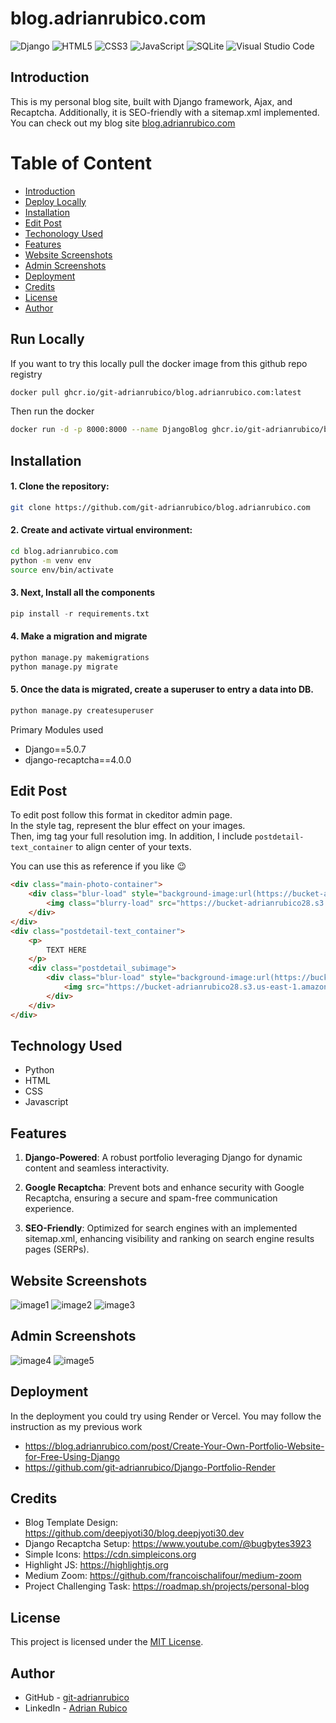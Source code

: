 # blog.adrianrubico.com
![Django](https://img.shields.io/badge/django-%23092E20.svg?style=for-the-badge&logo=django&logoColor=white)
![HTML5](https://img.shields.io/badge/html5-%23E34F26.svg?style=for-the-badge&logo=html5&logoColor=white)
![CSS3](https://img.shields.io/badge/css3-%231572B6.svg?style=for-the-badge&logo=css3&logoColor=white)
![JavaScript](https://img.shields.io/badge/javascript-%23323330.svg?style=for-the-badge&logo=javascript&logoColor=%23F7DF1E)
![SQLite](https://img.shields.io/badge/sqlite-%2307405e.svg?style=for-the-badge&logo=sqlite&logoColor=white)
![Visual Studio Code](https://img.shields.io/badge/docker-2496ED.svg?style=for-the-badge&logo=docker&logoColor=white)

## Introduction

This is my personal blog site, built with Django framework, Ajax, and Recaptcha. Additionally, it is SEO-friendly with a sitemap.xml implemented. You can check out my blog site [blog.adrianrubico.com](https://blog.adrianrubico.com/)

# Table of Content
  * [Introduction](#introduction)
  * [Deploy Locally](#deploy-locally)
  * [Installation](#installation)
  * [Edit Post](#edit-post)
  * [Techonology Used](#technology-used)
  * [Features](#features)
  * [Website Screenshots](#website-screenshots)
  * [Admin Screenshots](#admin-screenshots)
  * [Deployment](#deployment)
  * [Credits](#credits)
  * [License](#License)
  * [Author](#author)

## Run Locally
If you want to try this locally pull the docker image from this github repo registry

```bash
docker pull ghcr.io/git-adrianrubico/blog.adrianrubico.com:latest
```
Then run the docker
```bash
docker run -d -p 8000:8000 --name DjangoBlog ghcr.io/git-adrianrubico/blog.adrianrubico.com:latest
```

## Installation
#### 1. Clone the repository:
```bash
git clone https://github.com/git-adrianrubico/blog.adrianrubico.com
```
#### 2. Create and activate virtual environment:
```bash
cd blog.adrianrubico.com
python -m venv env
source env/bin/activate
```

#### 3. Next, Install all the components
```python
pip install -r requirements.txt
```
#### 4. Make a migration and migrate
```python
python manage.py makemigrations
python manage.py migrate
```
#### 5. Once the data is migrated, create a superuser to entry a data into DB.
```python
python manage.py createsuperuser
```

Primary Modules used
  - Django==5.0.7 
  - django-recaptcha==4.0.0

## Edit Post
To edit post follow this format in ckeditor admin page. <br>
In the style tag, represent the blur effect on your images. <br>
Then, img tag your full resolution img.
In addition, I include `postdetail-text_container` to align center of your texts.

You can use this as reference if you like 😉

```html
<div class="main-photo-container">
    <div class="blur-load" style="background-image:url(https://bucket-adrianrubico28.s3.us-east-1.amazonaws.com/blog_app/blog_photo_main/blog-3-smallv2.jpg);">
        <img class="blurry-load" src="https://bucket-adrianrubico28.s3.us-east-1.amazonaws.com/blog_app/blog_photo_main/blog-3.jpg" loading="lazy">
    </div>
</div>
<div class="postdetail-text_container">
    <p>
        TEXT HERE
    </p>
    <div class="postdetail_subimage">
        <div class="blur-load" style="background-image:url(https://bucket-adrianrubico28.s3.us-east-1.amazonaws.com/blog_app/blog_photo_main/blog-3-smallv2.jpg);">
            <img src="https://bucket-adrianrubico28.s3.us-east-1.amazonaws.com/blog_app/blog_photo_main/blog-3.jpg" id="zoom-background" loading="lazy">
        </div>
    </div>
</div>
```

## Technology Used
- Python
- HTML
- CSS
- Javascript

## Features
1. **Django-Powered**: A robust portfolio leveraging Django for dynamic content and seamless interactivity.

2. **Google Recaptcha**: Prevent bots and enhance security with Google Recaptcha, ensuring a secure and spam-free communication experience.

3. **SEO-Friendly**: Optimized for search engines with an implemented sitemap.xml, enhancing visibility and ranking on search engine results pages (SERPs).

## Website Screenshots
![image1](<Website Screenshots/Main_Page_DV.png>)
![image2](<Website Screenshots/Main_Page_MV.png>)
![image3](<Website Screenshots/Post_Detail_DV.png>)

## Admin Screenshots
![image4](<AdminSite Screenshots/Basic_info.png>)
![image5](<AdminSite Screenshots/Posts.png>)

## Deployment
In the deployment you could try using Render or Vercel.
You may follow the instruction as my previous work
- https://blog.adrianrubico.com/post/Create-Your-Own-Portfolio-Website-for-Free-Using-Django
- https://github.com/git-adrianrubico/Django-Portfolio-Render

## Credits
- Blog Template Design: https://github.com/deepjyoti30/blog.deepjyoti30.dev
- Django Recaptcha Setup: https://www.youtube.com/@bugbytes3923
- Simple Icons: https://cdn.simpleicons.org
- Highlight JS: https://highlightjs.org
- Medium Zoom: https://github.com/francoischalifour/medium-zoom
- Project Challenging Task: https://roadmap.sh/projects/personal-blog

## License 
This project is licensed under the [MIT License](LICENSE).

## Author
 - GitHub - [git-adrianrubico](https://github.com/git-adrianrubico)
 - LinkedIn - [Adrian Rubico]([git-adrianrubico](https://www.linkedin.com/in/adrianrubico))
